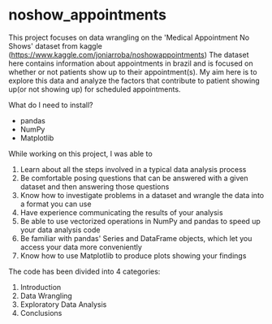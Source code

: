 # noshow_appointments
This project focuses on data wrangling on the 'Medical Appointment No Shows' dataset from kaggle (https://www.kaggle.com/joniarroba/noshowappointments) 
The dataset here contains information about appointments in brazil and is focused on whether or not patients show up to their appointment(s). My aim here is to explore this data and analyze the factors that contribute to patient showing up(or not showing up) for scheduled appointments.


What do I need to install?

* pandas
* NumPy
* Matplotlib

While working on this project, I was able to 

1. Learn about all the steps involved in a typical data analysis process
2. Be comfortable posing questions that can be answered with a given dataset and then answering those questions
3. Know how to investigate problems in a dataset and wrangle the data into a format you can use
4. Have experience communicating the results of your analysis
5. Be able to use vectorized operations in NumPy and pandas to speed up your data analysis code
6. Be familiar with pandas' Series and DataFrame objects, which let you access your data more conveniently
7. Know how to use Matplotlib to produce plots showing your findings


The code has been divided into 4 categories: 

1. Introduction
2. Data Wrangling
3. Exploratory Data Analysis
4. Conclusions
